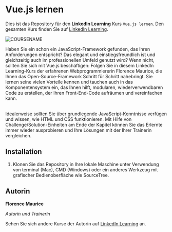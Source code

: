 # Vue.js lernen

Dies ist das Repository für den **LinkedIn Learning** Kurs `Vue.js lernen`. Den gesamten Kurs finden Sie auf [LinkedIn Learning][lil-course-url].

![COURSENAME][lil-thumbnail-url] 

Haben Sie ein schon ein JavaScript-Framework gefunden, das Ihren Anforderungen entspricht? Das elegant und einstiegsfreundlich ist und gleichzeitig auch im professionellen Umfeld genutzt wird?  Wenn nicht, sollten Sie sich mit Vue.js beschäftigen: Folgen Sie in diesem LinkedIn Learning-Kurs der erfahrenen Webprogrammiererin Florence Maurice, die Ihnen das Open-Source-Framework Schritt für Schritt nahebringt. Sie lernen seine vielen Vorteile kennen und tauchen auch in das Komponentensystem ein, das Ihnen hilft, modularen, wiederverwendbaren Code zu erstellen, der Ihren Front-End-Code aufräumen und vereinfachen kann. <br><br>

Idealerweise sollten Sie über grundlegende JavaScript-Kenntnisse verfügen und wissen, wie HTML und CSS funktionieren. Mit Hilfe von Challenge/Solution-Einheiten am Ende der Kapitel können Sie das Erlernte immer wieder ausprobieren und Ihre Lösungen mit der Ihrer Trainerin vergleichen.


## Installation

1. Klonen Sie das Repository in Ihre lokale Maschine unter Verwendung von terminal (Mac), CMD (Windows) oder ein anderes Werkzeug mit grafischer Bedienoberfläche wie SourceTree.

## Autorin
**Florence Maurice**

_Autorin und Trainerin_

Sehen Sie sich andere Kurse der Autorin auf [LinkedIn Learning](https://www.linkedin.com/learning/instructors/florence-maurice) an.

[0]: # (Replace these placeholder URLs with actual course URLs)
[lil-course-url]: https://www.linkedin.com/learning/vue-js-lernen-22863974
[lil-thumbnail-url]: https://media.licdn.com/dms/image/D560DAQFSmxDyQiT6uA/learning-public-crop_675_1200/0/1695804386376?e=2147483647&v=beta&t=Wk0XR35qzmtoVAlPTebDrnubLNtCtHA4kTitkgPr1sA

[1]: # (End of DE-Instruction ###############################################################################################)
